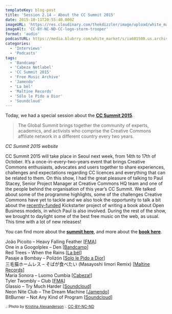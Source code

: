 ```yaml
---
templateKey: blog-post
title: 'Session 2.14 – About the CC Summit 2015'
date: 2015-10-11T20:55:40.000Z
imageURL: 'https://res.cloudinary.com/thekdizzler/image/upload/white_market/2015/10/6051120264_feb1103fb2_o.jpg'
imageAlt: 'CC-BY-NC-ND-CC-logo-storm-trooper'
format: 'audio'
podcastURL: https://media.blubrry.com/white_market/s/ia601500.us.archive.org/33/items/WhiteMarketSession214/WhiteMarket_2015-10-11.mp3
categories:
  - 'Interviews'
  - 'Podcasts'
tags:
  - 'Bandcamp'
  - 'Cabeza Netlabel'
  - 'CC Summit 2015'
  - 'Free Music Archive'
  - 'Jamendo'
  - 'La bèl'
  - 'Maltine Records'
  - 'Sólo le Pido a Dior'
  - 'Soundcloud'
---
```


Today, we had a special session about the **[CC Summit 2015](https://summit.creativecommons.org/)**.

> The Global Summit brings together the community of experts, academics, and activists who comprise the Creative Commons affiliate network in a different country every two years.

<cite>CC Summit 2015 website</cite>

CC Summit 2015 will take place in Seoul next week, from 14th to 17th of October. It’s a once-in-every-two-years event that brings Creative Commons enthusiasts, advocates and users together to share experiences, challenges and expectations regarding CC licences and everything that can be related to them. On this show, I had the great pleasure of talking to Paul Stacey, Senior Project Manager at Creative Commons HQ team and one of the people behind the organisation of this year’s CC Summit. We talked about some of the programme highlights, some of the challenges Creative Commons have yet to tackle and we also took the opportunity to talk a bit about the [recently-funded](https://www.kickstarter.com/projects/creativecommons/made-with-creative-commons-a-book-on-open-business) Kickstarter project of writing a book about Open Business models, in which Paul is also involved. During the rest of the show, we brought to daylight some of the best free music on the web, as usual. This time with a lot of new releases!

You can find more about the [**summit here**](https://summit.creativecommons.org/), and more about the [**book here**](https://medium.com/made-with-creative-commons).

João Picoito – Heavy Falling Feather \[[FMA](http://freemusicarchive.org/music/Joao_Picoito/Omission/)\]  
One in a Googolplex – Den \[[Bandcamp](http://oneinagoogolplex.bandcamp.com/album/same-ocean-different-wave)\]  
Red Trees – When the Rains \[[La bél](http://www.labelnetlabel.com/releases/lbn029-give-love-red-trees)\]  
Pasaje a Bombay – Polizón \[[Solo le Pido a Dior](https://sololepidoadior.bandcamp.com/album/spd-14-poliz-n)\]  
三毛猫ホームレス – そばが食べたい (Masayoshi Iimori Remix) \[[Maltine Records](http://maltinerecords.cs8.biz/147.html)\]  
Maria Sonora – Luomo Cumbia \[[Cabeza!](http://www.cabeza-netlabel.com/releases/item/cabeza-2)\]  
Tyler Twombly – Club \[[FMA](http://freemusicarchive.org/music/Tyler_Twombly/Chill_Beats_EP/)\]  
Glassio – Try Much Harder \[[Soundcloud](https://soundcloud.com/glassiomusic/try-much-harder-1)\]  
Neon Nite Club – The Dream Machine \[[Jamendo](https://www.jamendo.com/en/list/a152205/the-dream-machine)\]  
BitBurner – Not Any Kind of Program \[[Soundcloud](https://soundcloud.com/bitburner/not-any-kind-of-program)\]

<small>.: Photo by [Kristina Alexanderson](https://www.flickr.com/photos/kalexanderson/6709759539/) :. [CC-BY-NC-ND](https://creativecommons.org/licenses/by-nc-nd/2.0/)</small>
